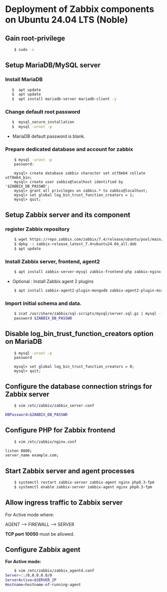 # Deployment of Zabbix components on Ubuntu 24.04 LTS (Noble)

## Gain root-privilege

```sh
    $ sudo -s
```

## Setup MariaDB/MySQL server

### Install MariaDB

```sh
   $  apt update
   $  apt update
   $  apt install mariadb-server mariadb-client -y
```

### Change default root password

```sh
   $  mysql_secure_installation
   $  mysql -uroot -p
```

- MariaDB default password is blank.

### Prepare dedicated database and account for zabbix

```sh
    $ mysql -uroot -p
    password:
```

```mysql
    mysql> create database zabbix character set utf8mb4 collate utf8mb4_bin;
    mysql> create user zabbix@localhost identified by '$ZABBIX_DB_PASSWD';
    mysql> grant all privileges on zabbix.* to zabbix@localhost;
    mysql> set global log_bin_trust_function_creators = 1;
    mysql> quit;
```

## Setup Zabbix server and its component

### register Zabbix repository

```sh
    $ wget https://repo.zabbix.com/zabbix/7.4/release/ubuntu/pool/main/z/zabbix-release/zabbix-release_latest_7.4+ubuntu24.04_all.deb
    $ dpkg -i zabbix-release_latest_7.4+ubuntu24.04_all.deb
    $ apt update
```

### Install Zabbix server, frontend, agent2

```sh
    $ apt install zabbix-server-mysql zabbix-frontend-php zabbix-nginx-conf zabbix-sql-scripts zabbix-agent2
```

- Optional : Install Zabbix agent 2 plugins

```sh
    $ apt install zabbix-agent2-plugin-mongodb zabbix-agent2-plugin-mssql zabbix-agent2-plugin-postgresql
```

### Import initial schema and data.

```sh
    $ zcat /usr/share/zabbix/sql-scripts/mysql/server.sql.gz | mysql --default-character-set=utf8mb4 -uzabbix -p zabbix
    password $ZABBIX_DB_PASSWD
```

## Disable log_bin_trust_function_creators option on MariaDB

```sh
    $ mysql -uroot -p
    password
```

```mysql
    mysql> set global log_bin_trust_function_creators = 0;
    mysql> quit;
```

## Configure the database connection strings for Zabbix server

```sh
    $ vim /etc/zabbix/zabbix_server.conf
```

```sh title="/etc/zabbix/zabbix_server.conf"
DBPassword=$ZABBIX_DB_PASSWD
```

## Configure PHP for Zabbix frontend

```sh
    $ vim /etc/zabbix/nginx.conf
```

```sh title="/etc/zabbix/nginx.conf"
listen 8080;
server_name example.com;
```

## Start Zabbix server and agent processes

```sh
    $ systemctl restart zabbix-server zabbix-agent nginx php8.3-fpm
    $ systemctl enable zabbix-server zabbix-agent nginx php8.3-fpm
```

## Allow ingress traffic to Zabbix server

For Active mode where:

AGENT --> FIREWALL --> SERVER

**TCP port 10050** must be allowed.

## Configure Zabbix agent

**For Active mode:**

```sh
    $ vim /etc/zabbix/zabbix_agentd.conf
Server=::/0,0.0.0.0/0
ServerActive=$SERVER_IP
Hostname=hostname-of-running-agent
```
